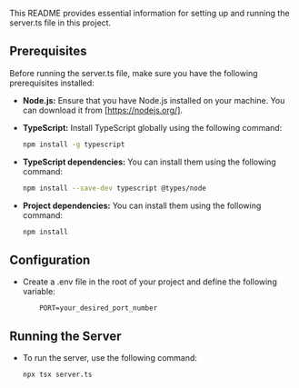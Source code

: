 This README provides essential information for setting up and running the server.ts file in this project.

## Prerequisites

Before running the server.ts file, make sure you have the following prerequisites installed:

-   **Node.js:** Ensure that you have Node.js installed on your machine. You can download it from [https://nodejs.org/].

-   **TypeScript:** Install TypeScript globally using the following command:

    ```bash
    npm install -g typescript
    ```

-   **TypeScript dependencies:** You can install them using the following command:

    ```bash
    npm install --save-dev typescript @types/node
    ```

-   **Project dependencies:** You can install them using the following command:

    ```bash
    npm install
    ```

## Configuration

-   Create a .env file in the root of your project and define the following variable:

    ```env
        PORT=your_desired_port_number
    ```

## Running the Server

-   To run the server, use the following command:

    ```bash
    npx tsx server.ts
    ```
